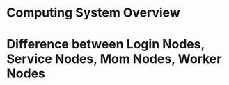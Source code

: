 # Computing System Overview


# Difference between Login Nodes, Service Nodes, Mom Nodes, Worker Nodes
